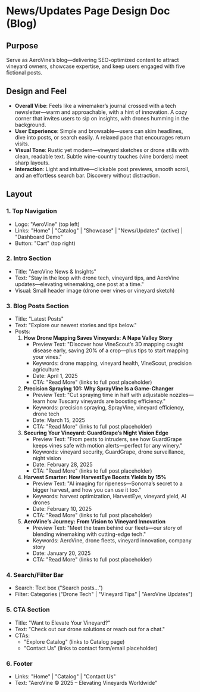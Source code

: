 # News/Updates Page Design Doc (Blog)

## Purpose
Serve as AeroVine’s blog—delivering SEO-optimized content to attract vineyard owners, showcase expertise, and keep users engaged with five fictional posts.

## Design and Feel
- **Overall Vibe**: Feels like a winemaker’s journal crossed with a tech newsletter—warm and approachable, with a hint of innovation. A cozy corner that invites users to sip on insights, with drones humming in the background.
- **User Experience**: Simple and browsable—users can skim headlines, dive into posts, or search easily. A relaxed pace that encourages return visits.
- **Visual Tone**: Rustic yet modern—vineyard sketches or drone stills with clean, readable text. Subtle wine-country touches (vine borders) meet sharp layouts.
- **Interaction**: Light and intuitive—clickable post previews, smooth scroll, and an effortless search bar. Discovery without distraction.

## Layout

### 1. Top Navigation
- Logo: "AeroVine" (top left)
- Links: "Home" | "Catalog" | "Showcase" | "News/Updates" (active) | "Dashboard Demo"
- Button: "Cart" (top right)

### 2. Intro Section
- Title: "AeroVine News & Insights"
- Text: "Stay in the loop with drone tech, vineyard tips, and AeroVine updates—elevating winemaking, one post at a time."
- Visual: Small header image (drone over vines or vineyard sketch)

### 3. Blog Posts Section
- Title: "Latest Posts"
- Text: "Explore our newest stories and tips below."
- Posts:
  1. **How Drone Mapping Saves Vineyards: A Napa Valley Story**
     - Preview Text: "Discover how VineScout’s 3D mapping caught disease early, saving 20% of a crop—plus tips to start mapping your vines."
     - Keywords: drone mapping, vineyard health, VineScout, precision agriculture
     - Date: April 1, 2025
     - CTA: "Read More" (links to full post placeholder)
  2. **Precision Spraying 101: Why SprayVine Is a Game-Changer**
     - Preview Text: "Cut spraying time in half with adjustable nozzles—learn how Tuscany vineyards are boosting efficiency."
     - Keywords: precision spraying, SprayVine, vineyard efficiency, drone tech
     - Date: March 15, 2025
     - CTA: "Read More" (links to full post placeholder)
  3. **Securing Your Vineyard: GuardGrape’s Night Vision Edge**
     - Preview Text: "From pests to intruders, see how GuardGrape keeps vines safe with motion alerts—perfect for any winery."
     - Keywords: vineyard security, GuardGrape, drone surveillance, night vision
     - Date: February 28, 2025
     - CTA: "Read More" (links to full post placeholder)
  4. **Harvest Smarter: How HarvestEye Boosts Yields by 15%**
     - Preview Text: "AI imaging for ripeness—Sonoma’s secret to a bigger harvest, and how you can use it too."
     - Keywords: harvest optimization, HarvestEye, vineyard yield, AI drones
     - Date: February 10, 2025
     - CTA: "Read More" (links to full post placeholder)
  5. **AeroVine’s Journey: From Vision to Vineyard Innovation**
     - Preview Text: "Meet the team behind our fleets—our story of blending winemaking with cutting-edge tech."
     - Keywords: AeroVine, drone fleets, vineyard innovation, company story
     - Date: January 20, 2025
     - CTA: "Read More" (links to full post placeholder)

### 4. Search/Filter Bar
- Search: Text box ("Search posts…")
- Filter: Categories ("Drone Tech" | "Vineyard Tips" | "AeroVine Updates")

### 5. CTA Section
- Title: "Want to Elevate Your Vineyard?"
- Text: "Check out our drone solutions or reach out for a chat."
- CTAs:
  - "Explore Catalog" (links to Catalog page)
  - "Contact Us" (links to contact form/email placeholder)

### 6. Footer
- Links: "Home" | "Catalog" | "Contact Us"
- Text: "AeroVine © 2025 – Elevating Vineyards Worldwide"
